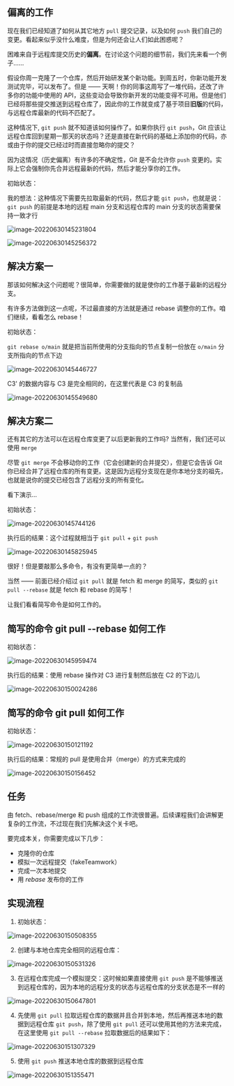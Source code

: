 ## 偏离的工作

现在我们已经知道了如何从其它地方 `pull` 提交记录，以及如何 `push` 我们自己的变更。看起来似乎没什么难度，但是为何还会让人们如此困惑呢？

困难来自于远程库提交历史的**偏离**。在讨论这个问题的细节前，我们先来看一个例子……

假设你周一克隆了一个仓库，然后开始研发某个新功能。到周五时，你新功能开发测试完毕，可以发布了。但是 —— 天啊！你的同事这周写了一堆代码，还改了许多你的功能中使用的 API，这些变动会导致你新开发的功能变得不可用。但是他们已经将那些提交推送到远程仓库了，因此你的工作就变成了基于项目**旧版**的代码，与远程仓库最新的代码不匹配了。

这种情况下, `git push` 就不知道该如何操作了。如果你执行 `git push`，Git 应该让远程仓库回到星期一那天的状态吗？还是直接在新代码的基础上添加你的代码，亦或由于你的提交已经过时而直接忽略你的提交？

因为这情况（历史偏离）有许多的不确定性，Git 是不会允许你 `push` 变更的。实际上它会强制你先合并远程最新的代码，然后才能分享你的工作。



初始状态：

我的想法：这种情况下需要先拉取最新的代码，然后才能 `git push`，也就是说：`git push` 的前提是本地的远程 main 分支和远程仓库的 main 分支的状态需要保持一致才行

![image-20220630145231804](07-%E5%81%8F%E7%A6%BB%E7%9A%84%E5%B7%A5%E4%BD%9C.assets/image-20220630145231804.png)

![image-20220630145256372](07-%E5%81%8F%E7%A6%BB%E7%9A%84%E5%B7%A5%E4%BD%9C.assets/image-20220630145256372.png)



## 解决方案一

那该如何解决这个问题呢？很简单，你需要做的就是使你的工作基于最新的远程分支。

有许多方法做到这一点呢，不过最直接的方法就是通过 rebase 调整你的工作。咱们继续，看看怎么 rebase！

初始状态：

`git rebase o/main` 就是把当前所使用的分支指向的节点复制一份放在 `o/main` 分支所指向的节点下边

![image-20220630145446727](07-%E5%81%8F%E7%A6%BB%E7%9A%84%E5%B7%A5%E4%BD%9C.assets/image-20220630145446727.png)

C3' 的数据内容与 C3 是完全相同的，在这里代表是 C3 的复制品

![image-20220630145549680](07-%E5%81%8F%E7%A6%BB%E7%9A%84%E5%B7%A5%E4%BD%9C.assets/image-20220630145549680.png)





## 解决方案二

还有其它的方法可以在远程仓库变更了以后更新我的工作吗? 当然有，我们还可以使用 `merge`

尽管 `git merge` 不会移动你的工作（它会创建新的合并提交），但是它会告诉 Git 你已经合并了远程仓库的所有变更。这是因为远程分支现在是你本地分支的祖先，也就是说你的提交已经包含了远程分支的所有变化。

看下演示...

初始状态：

![image-20220630145744126](07-%E5%81%8F%E7%A6%BB%E7%9A%84%E5%B7%A5%E4%BD%9C.assets/image-20220630145744126.png)

执行后的结果：这个过程就相当于 `git pull` + `git push`

![image-20220630145825945](07-%E5%81%8F%E7%A6%BB%E7%9A%84%E5%B7%A5%E4%BD%9C.assets/image-20220630145825945.png)



很好！但是要敲那么多命令，有没有更简单一点的？

当然 —— 前面已经介绍过 `git pull` 就是 fetch 和 merge 的简写，类似的 `git pull --rebase` 就是 fetch 和 rebase 的简写！

让我们看看简写命令是如何工作的。



## 简写的命令 git pull --rebase 如何工作

初始状态：

![image-20220630145959474](07-%E5%81%8F%E7%A6%BB%E7%9A%84%E5%B7%A5%E4%BD%9C.assets/image-20220630145959474.png)

执行后的结果：使用 rebase 操作对 C3 进行复制然后放在 C2 的下边儿

![image-20220630150024286](07-%E5%81%8F%E7%A6%BB%E7%9A%84%E5%B7%A5%E4%BD%9C.assets/image-20220630150024286.png)



## 简写的命令 git pull 如何工作

初始状态：

![image-20220630150121192](07-%E5%81%8F%E7%A6%BB%E7%9A%84%E5%B7%A5%E4%BD%9C.assets/image-20220630150121192.png)

执行后的结果：常规的 pull 是使用合并（merge）的方式来完成的

![image-20220630150156452](07-%E5%81%8F%E7%A6%BB%E7%9A%84%E5%B7%A5%E4%BD%9C.assets/image-20220630150156452.png)



## 任务

由 fetch、rebase/merge 和 push 组成的工作流很普遍。后续课程我们会讲解更复杂的工作流，不过现在我们先解决这个关卡吧。

要完成本关，你需要完成以下几步：

- 克隆你的仓库
- 模拟一次远程提交（fakeTeamwork）
- 完成一次本地提交
- 用 *rebase* 发布你的工作



## 实现流程

1. 初始状态：

![image-20220630150508355](07-%E5%81%8F%E7%A6%BB%E7%9A%84%E5%B7%A5%E4%BD%9C.assets/image-20220630150508355.png)



2. 创建与本地仓库完全相同的远程仓库：

![image-20220630150531326](07-%E5%81%8F%E7%A6%BB%E7%9A%84%E5%B7%A5%E4%BD%9C.assets/image-20220630150531326-16565727626181.png)



3. 在远程仓库完成一个模拟提交：这时候如果直接使用 `git push` 是不能够推送到远程仓库的，因为本地的远程分支的状态与远程仓库的分支状态是不一样的

![image-20220630150647801](07-%E5%81%8F%E7%A6%BB%E7%9A%84%E5%B7%A5%E4%BD%9C.assets/image-20220630150647801.png)



4. 先使用 `git pull` 拉取远程仓库的数据并且合并到本地，然后再推送本地的数据到远程仓库 `git push`，除了使用 `git pull` 还可以使用其他的方法来完成，在这里使用  `git pull --rebase` 拉取数据后的结果如下：

![image-20220630151307329](07-%E5%81%8F%E7%A6%BB%E7%9A%84%E5%B7%A5%E4%BD%9C.assets/image-20220630151307329.png)



5. 使用 `git push` 推送本地仓库的数据到远程仓库

![image-20220630151355471](07-%E5%81%8F%E7%A6%BB%E7%9A%84%E5%B7%A5%E4%BD%9C.assets/image-20220630151355471.png)













